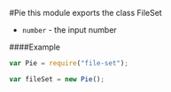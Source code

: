 #Pie
this module exports the class FileSet


 -  `number` - the input number

  
####Example
```js
var Pie = require("file-set");

var fileSet = new Pie();
```


